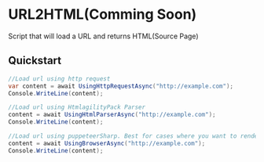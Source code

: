 # URL2HTML(Comming Soon)
Script that will load a URL and returns HTML(Source Page)

## Quickstart

```c#
//Load url using http request
var content = await UsingHttpRequestAsync("http://example.com");
Console.WriteLine(content);

//Load url using HtmlagilityPack Parser
content = await UsingHtmlParserAsync("http://example.com");
Console.WriteLine(content);

//Load url using puppeteerSharp. Best for cases where you want to render Javascript
content = await UsingBrowserAsync("http://example.com");
Console.WriteLine(content);
